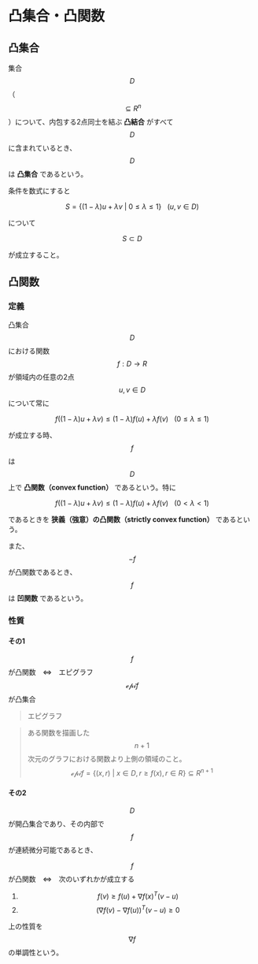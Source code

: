 # 凸集合・凸関数

## 凸集合

集合$$D$$（$$\subseteq R^n$$）について、内包する2点同士を結ぶ **凸結合** がすべて$$D$$に含まれているとき、$$D$$は **凸集合** であるという。

条件を数式にすると

$$
S = \{(1-\lambda)u+\lambda v \ | \ 0 \leq \lambda \leq 1\}\ \ \ (u,v\in D)
$$

について

$$
S \subset D
$$

が成立すること。

## 凸関数

### 定義

凸集合$$D$$における関数 $$f:D \rightarrow R$$ が領域内の任意の2点 $$u,v\in D$$ について常に

$$
f((1-\lambda)u +\lambda v) \leq (1-\lambda)f(u) + \lambda f(v) \ \ \ (0 \leq \lambda \leq 1)
$$

が成立する時、$$f$$ は$$D$$上で **凸関数（convex function）** であるという。特に

$$
f((1-\lambda)u +\lambda v) \leq (1-\lambda)f(u) + \lambda f(v) \ \ \ (0 < \lambda < 1)
$$

であるときを **狭義（強意）の凸関数（strictly convex function）** であるという。

また、$$-f$$が凸関数であるとき、$$f$$は **凹関数** であるという。

### 性質

#### その1

$$f$$が凸関数　⇔　エピグラフ $$\mathscr{epi} f$$ が凸集合

>エピグラフ

>ある関数を描画した$$n+1$$次元のグラフにおける関数より上側の領域のこと。
>$$
\mathscr{epi}f=\{(x,r)\ | \ x\in D, r \geq f(x), r \in R\} \subseteq R^{n+1}
$$

#### その2

$$D$$が開凸集合であり、その内部で$$f$$が連続微分可能であるとき、

$$f$$が凸関数　⇔　次のいずれかが成立する

1. $$f(v) \geq f(u) + \nabla f(x)^T (v-u)$$
1. $$(\nabla f(v)-\nabla f(u))^T (v-u)\geq0$$

上の性質を$$\nabla f$$の単調性という。

